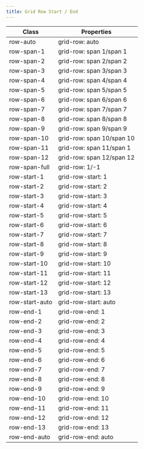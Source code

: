 ```yaml
---
title: Grid Row Start / End
---
```


| Class       | Properties               |
| ----------- | ------------------------ |
| row-auto | grid-row: auto |
| row-span-1 | grid-row: span 1/span 1 |
| row-span-2 | grid-row: span 2/span 2 |
| row-span-3 | grid-row: span 3/span 3 |
| row-span-4 | grid-row: span 4/span 4 |
| row-span-5 | grid-row: span 5/span 5 |
| row-span-6 | grid-row: span 6/span 6 |
| row-span-7 | grid-row: span 7/span 7 |
| row-span-8 | grid-row: span 8/span 8 |
| row-span-9 | grid-row: span 9/span 9 |
| row-span-10 | grid-row: span 10/span 10 |
| row-span-11 | grid-row: span 11/span 1 |
| row-span-12 | grid-row: span 12/span 12 |
| row-span-full | grid-row: 1/-1 |
| row-start-1 | grid-row-start: 1 |
| row-start-2 | grid-row-start: 2 |
| row-start-3 | grid-row-start: 3 |
| row-start-4 | grid-row-start: 4 |
| row-start-5 | grid-row-start: 5 |
| row-start-6 | grid-row-start: 6 |
| row-start-7 | grid-row-start: 7 |
| row-start-8 | grid-row-start: 8 |
| row-start-9 | grid-row-start: 9 |
| row-start-10 | grid-row-start: 10 |
| row-start-11 | grid-row-start: 11 |
| row-start-12 | grid-row-start: 12 |
| row-start-13 | grid-row-start: 13 |
| row-start-auto | grid-row-start: auto |
| row-end-1 | grid-row-end: 1 |
| row-end-2 | grid-row-end: 2 |
| row-end-3 | grid-row-end: 3 |
| row-end-4 | grid-row-end: 4 |
| row-end-5 | grid-row-end: 5 |
| row-end-6 | grid-row-end: 6 |
| row-end-7 | grid-row-end: 7 |
| row-end-8 | grid-row-end: 8 |
| row-end-9 | grid-row-end: 9 |
| row-end-10 | grid-row-end: 10 |
| row-end-11 | grid-row-end: 11 |
| row-end-12 | grid-row-end: 12 |
| row-end-13 | grid-row-end: 13 |
| row-end-auto | grid-row-end: auto |